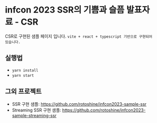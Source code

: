 # infcon 2023 SSR의 기쁨과 슬픔 발표자료 - CSR

CSR로 구현된 샘플 페이지 입니다. `vite + react + typescript 기반으로 구현되어 있습니다.`

## 실행법

- `yarn install`
- `yarn start`


## 그외 프로젝트

- SSR 구현 샘플: https://github.com/rotoshine/infcon2023-sample-ssr
- Streaming SSR 구현 샘플: https://github.com/rotoshine/infcon2023-sample-streaming-ssr